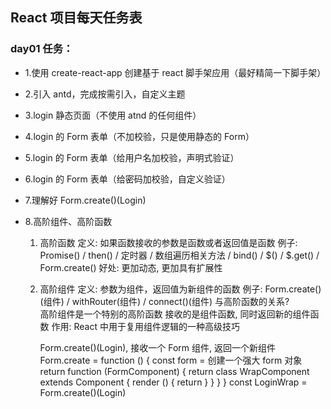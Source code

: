 ## React 项目每天任务表

### day01 任务：

- 1.使用 create-react-app 创建基于 react 脚手架应用（最好精简一下脚手架）
- 2.引入 antd，完成按需引入，自定义主题
- 3.login 静态页面（不使用 atnd 的任何组件）
- 4.login 的 Form 表单（不加校验，只是使用静态的 Form）
- 5.login 的 Form 表单（给用户名加校验，声明式验证）
- 6.login 的 Form 表单（给密码加校验，自定义验证）
- 7.理解好 Form.create()(Login)
- 8.高阶组件、高阶函数

  1. 高阶函数
     定义: 如果函数接收的参数是函数或者返回值是函数
     例子: Promise() / then() / 定时器 / 数组遍历相关方法 / bind() / $() / $.get() / Form.create()
     好处: 更加动态, 更加具有扩展性

  2. 高阶组件
     定义: 参数为组件，返回值为新组件的函数
     例子: Form.create()(组件) / withRouter(组件) / connect()(组件)
     与高阶函数的关系?  
      高阶组件是一个特别的高阶函数
     接收的是组件函数, 同时返回新的组件函数
     作用:
     React 中用于复用组件逻辑的一种高级技巧

     Form.create()(Login), 接收一个 Form 组件, 返回一个新组件
     Form.create = function () {
     const form = 创建一个强大 form 对象
     return function (FormComponent) {
     return class WrapComponent extends Component {
     render () {
     return <Login form={form}/>
     }
     }
     }
     }
     const LoginWrap = Form.create()(Login)
